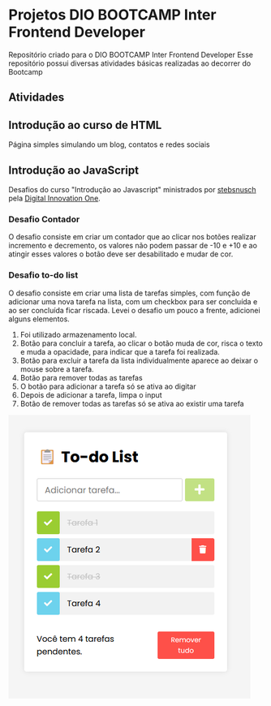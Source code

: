 # Projetos DIO BOOTCAMP Inter Frontend Developer
Repositório criado para o DIO BOOTCAMP Inter Frontend Developer
Esse repositório possui diversas atividades básicas realizadas ao decorrer do Bootcamp

## Atividades
## Introdução ao curso de HTML
Página simples simulando um blog, contatos e redes sociais

## Introdução ao JavaScript
Desafios do curso "Introdução ao Javascript" ministrados por [stebsnusch](https://github.com/stebsnusch/basecamp-javascript)  pela [Digital Innovation One](https://digitalinnovation.one/).

### Desafio Contador
O desafio consiste em criar um contador que ao clicar nos botões realizar incremento e decremento, os valores não podem passar de -10 e +10 e ao atingir esses valores o botão deve ser desabilitado e mudar de cor.

### Desafio to-do list
O desafio consiste em criar uma lista de tarefas simples, com função de  adicionar uma nova tarefa na lista, com um checkbox para ser concluída e ao ser concluída ficar riscada.
Levei o desafio um pouco a frente, adicionei alguns elementos.

1. Foi utilizado armazenamento local.
2. Botão para concluir a tarefa, ao clicar o botão muda de cor, risca o texto e muda a opacidade, para indicar que a tarefa foi realizada.
3. Botão para excluir a tarefa da lista individualmente aparece ao deixar o mouse sobre a tarefa.
4. Botão para remover todas as tarefas
5. O botão para adicionar a tarefa só se ativa ao digitar
6. Depois de adicionar a tarefa, limpa o input
7. Botão de remover todas as tarefas só se ativa ao existir uma tarefa

![to-do list](https://github.com/ichikawacraice/BOOTCAMP-Inter-Frontend-Developer/blob/main/Introdu%C3%A7%C3%A3o%20ao%20JavaScript/to-do%20list.png?raw=true)

